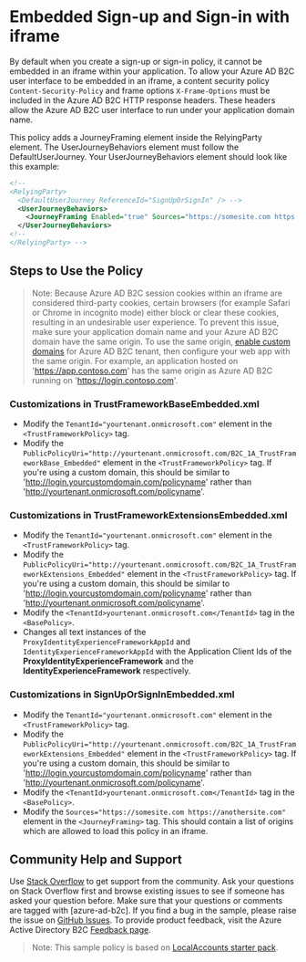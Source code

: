 # Embedded Sign-up and Sign-in with iframe

By default when you create a sign-up or sign-in policy, it cannot be embedded in an iframe within your application. To allow your Azure AD B2C user interface to be embedded in an iframe, a content security policy `Content-Security-Policy` and frame options `X-Frame-Options` must be included in the Azure AD B2C HTTP response headers. These headers allow the Azure AD B2C user interface to run under your application domain name.

This policy adds a JourneyFraming element inside the RelyingParty element. The UserJourneyBehaviors element must follow the DefaultUserJourney. Your UserJourneyBehaviors element should look like this example:

```xml
<!--
<RelyingParty>
  <DefaultUserJourney ReferenceId="SignUpOrSignIn" /> -->
  <UserJourneyBehaviors> 
    <JourneyFraming Enabled="true" Sources="https://somesite.com https://anothersite.com" /> 
  </UserJourneyBehaviors>
<!--
</RelyingParty> -->
```

## Steps to Use the Policy

>Note: Because Azure AD B2C session cookies within an iframe are considered third-party cookies, certain browsers (for example Safari or Chrome in incognito mode) either block or clear these cookies, resulting in an undesirable user experience. To prevent this issue, make sure your application domain name and your Azure AD B2C domain have the same origin. To use the same origin, [enable custom domains](https://docs.microsoft.com/en-us/azure/active-directory-b2c/custom-domain) for Azure AD B2C tenant, then configure your web app with the same origin. For example, an application hosted on 'https://app.contoso.com' has the same origin as Azure AD B2C running on 'https://login.contoso.com'.

### Customizations in TrustFrameworkBaseEmbedded.xml

- Modify the `TenantId="yourtenant.onmicrosoft.com"` element in the `<TrustFrameworkPolicy>` tag.
- Modify the `PublicPolicyUri="http://yourtenant.onmicrosoft.com/B2C_1A_TrustFrameworkBase_Embedded"` element in the `<TrustFrameworkPolicy>` tag. If you're using a custom domain, this should be similar to 'http://login.yourcustomdomain.com/policyname' rather than 'http://yourtenant.onmicrosoft.com/policyname'.

### Customizations in TrustFrameworkExtensionsEmbedded.xml

- Modify the `TenantId="yourtenant.onmicrosoft.com"` element in the `<TrustFrameworkPolicy>` tag.
- Modify the `PublicPolicyUri="http://yourtenant.onmicrosoft.com/B2C_1A_TrustFrameworkExtensions_Embedded"` element in the `<TrustFrameworkPolicy>` tag. If you're using a custom domain, this should be similar to 'http://login.yourcustomdomain.com/policyname' rather than 'http://yourtenant.onmicrosoft.com/policyname'.
- Modify the `<TenantId>yourtenant.onmicrosoft.com</TenantId>` tag in the `<BasePolicy>`.
- Changes all text instances of the `ProxyIdentityExperienceFrameworkAppId` and `IdentityExperienceFrameworkAppId` with the Application Client Ids of the **ProxyIdentityExperienceFramework** and the **IdentityExperienceFramework** respectively.

### Customizations in SignUpOrSignInEmbedded.xml

- Modify the `TenantId="yourtenant.onmicrosoft.com"` element in the `<TrustFrameworkPolicy>` tag.
- Modify the `PublicPolicyUri="http://yourtenant.onmicrosoft.com/B2C_1A_TrustFrameworkExtensions_Embedded"` element in the `<TrustFrameworkPolicy>` tag. If you're using a custom domain, this should be similar to 'http://login.yourcustomdomain.com/policyname' rather than 'http://yourtenant.onmicrosoft.com/policyname'.
- Modify the `<TenantId>yourtenant.onmicrosoft.com</TenantId>` tag in the `<BasePolicy>`.
- Modify the `Sources="https://somesite.com https://anothersite.com"` element in the `<JourneyFraming>` tag. This should contain a list of origins which are allowed to load this policy in an iframe.

## Community Help and Support

Use [Stack Overflow](https://stackoverflow.com/questions/tagged/azure-ad-b2c) to get support from the community. Ask your questions on Stack Overflow first and browse existing issues to see if someone has asked your question before. Make sure that your questions or comments are tagged with [azure-ad-b2c].
If you find a bug in the sample, please raise the issue on [GitHub Issues](https://github.com/azure-ad-b2c/samples/issues).
To provide product feedback, visit the Azure Active Directory B2C [Feedback page](https://feedback.azure.com/forums/169401-azure-active-directory?category_id=160596).

> Note:  This sample policy is based on [LocalAccounts starter pack](https://github.com/Azure-Samples/active-directory-b2c-custom-policy-starterpack/tree/master/LocalAccounts).

